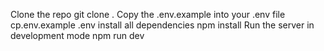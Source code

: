 Clone the repo git clone .
Copy the .env.example into your .env file cp.env.example .env
install all dependencies npm install
Run the server in development mode npm run dev
